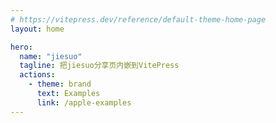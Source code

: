 ```yaml
---
# https://vitepress.dev/reference/default-theme-home-page
layout: home

hero:
  name: "jiesuo"
  tagline: 把jiesuo分享页内嵌到VitePress
  actions:
    - theme: brand
      text: Examples
      link: /apple-examples
---
```


